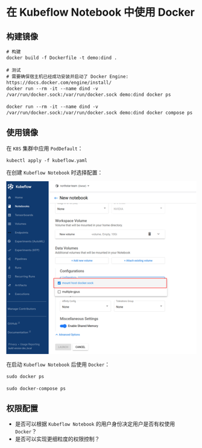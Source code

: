 # 在 Kubeflow Notebook 中使用 Docker

## 构建镜像

```shell
# 构建
docker build -f Dockerfile -t demo:dind .

# 测试
# 需要确保宿主机已经成功安装并启动了 Docker Engine: https://docs.docker.com/engine/install/
docker run --rm -it --name dind -v /var/run/docker.sock:/var/run/docker.sock demo:dind docker ps

docker run --rm -it --name dind -v /var/run/docker.sock:/var/run/docker.sock demo:dind docker compose ps
```

## 使用镜像

在 `K8S` 集群中应用 `PodDefault`：

```shell
kubectl apply -f kubeflow.yaml
```

在创建 `Kubeflow Notebook` 时选择配置：

![1703044056995](image/使用Docker/1703044056995.png)

在启动 `Kubeflow Notebook` 后使用 `Docker`：

```shell
sudo docker ps

sudo docker-compose ps
```

## 权限配置

- 是否可以根据 `Kubeflow Notebook` 的用户身份决定用户是否有权使用 `Docker`？
- 是否可以实现更细粒度的权限控制？
